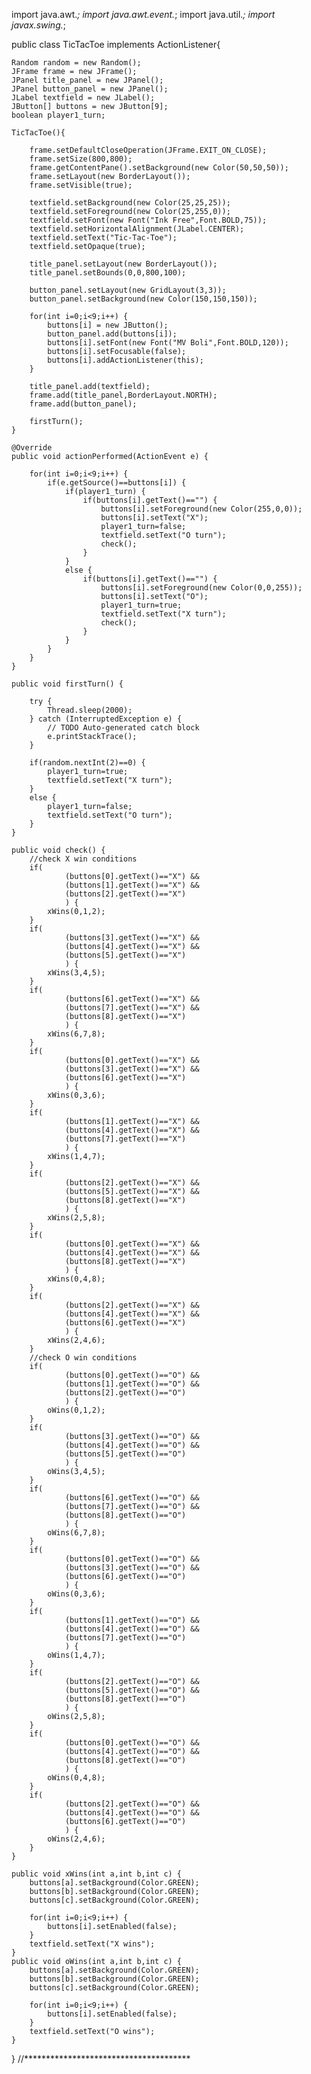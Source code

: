 import java.awt.*;
import java.awt.event.*;
import java.util.*;
import javax.swing.*;

public class TicTacToe implements ActionListener{

	Random random = new Random();
	JFrame frame = new JFrame();
	JPanel title_panel = new JPanel();
	JPanel button_panel = new JPanel();
	JLabel textfield = new JLabel();
	JButton[] buttons = new JButton[9];
	boolean player1_turn;

	TicTacToe(){
		
		frame.setDefaultCloseOperation(JFrame.EXIT_ON_CLOSE);
		frame.setSize(800,800);
		frame.getContentPane().setBackground(new Color(50,50,50));
		frame.setLayout(new BorderLayout());
		frame.setVisible(true);
		
		textfield.setBackground(new Color(25,25,25));
		textfield.setForeground(new Color(25,255,0));
		textfield.setFont(new Font("Ink Free",Font.BOLD,75));
		textfield.setHorizontalAlignment(JLabel.CENTER);
		textfield.setText("Tic-Tac-Toe");
		textfield.setOpaque(true);
		
		title_panel.setLayout(new BorderLayout());
		title_panel.setBounds(0,0,800,100);
		
		button_panel.setLayout(new GridLayout(3,3));
		button_panel.setBackground(new Color(150,150,150));
		
		for(int i=0;i<9;i++) {
			buttons[i] = new JButton();
			button_panel.add(buttons[i]);
			buttons[i].setFont(new Font("MV Boli",Font.BOLD,120));
			buttons[i].setFocusable(false);
			buttons[i].addActionListener(this);
		}
		
		title_panel.add(textfield);
		frame.add(title_panel,BorderLayout.NORTH);
		frame.add(button_panel);
		
		firstTurn();
	}

	@Override
	public void actionPerformed(ActionEvent e) {
		
		for(int i=0;i<9;i++) {
			if(e.getSource()==buttons[i]) {
				if(player1_turn) {
					if(buttons[i].getText()=="") {
						buttons[i].setForeground(new Color(255,0,0));
						buttons[i].setText("X");
						player1_turn=false;
						textfield.setText("O turn");
						check();
					}
				}
				else {
					if(buttons[i].getText()=="") {
						buttons[i].setForeground(new Color(0,0,255));
						buttons[i].setText("O");
						player1_turn=true;
						textfield.setText("X turn");
						check();
					}
				}
			}			
		}
	}
	
	public void firstTurn() {
		
		try {
			Thread.sleep(2000);
		} catch (InterruptedException e) {
			// TODO Auto-generated catch block
			e.printStackTrace();
		}
		
		if(random.nextInt(2)==0) {
			player1_turn=true;
			textfield.setText("X turn");
		}
		else {
			player1_turn=false;
			textfield.setText("O turn");
		}
	}
	
	public void check() {
		//check X win conditions
		if(
				(buttons[0].getText()=="X") &&
				(buttons[1].getText()=="X") &&
				(buttons[2].getText()=="X")
				) {
			xWins(0,1,2);
		}
		if(
				(buttons[3].getText()=="X") &&
				(buttons[4].getText()=="X") &&
				(buttons[5].getText()=="X")
				) {
			xWins(3,4,5);
		}
		if(
				(buttons[6].getText()=="X") &&
				(buttons[7].getText()=="X") &&
				(buttons[8].getText()=="X")
				) {
			xWins(6,7,8);
		}
		if(
				(buttons[0].getText()=="X") &&
				(buttons[3].getText()=="X") &&
				(buttons[6].getText()=="X")
				) {
			xWins(0,3,6);
		}
		if(
				(buttons[1].getText()=="X") &&
				(buttons[4].getText()=="X") &&
				(buttons[7].getText()=="X")
				) {
			xWins(1,4,7);
		}
		if(
				(buttons[2].getText()=="X") &&
				(buttons[5].getText()=="X") &&
				(buttons[8].getText()=="X")
				) {
			xWins(2,5,8);
		}
		if(
				(buttons[0].getText()=="X") &&
				(buttons[4].getText()=="X") &&
				(buttons[8].getText()=="X")
				) {
			xWins(0,4,8);
		}
		if(
				(buttons[2].getText()=="X") &&
				(buttons[4].getText()=="X") &&
				(buttons[6].getText()=="X")
				) {
			xWins(2,4,6);
		}
		//check O win conditions
		if(
				(buttons[0].getText()=="O") &&
				(buttons[1].getText()=="O") &&
				(buttons[2].getText()=="O")
				) {
			oWins(0,1,2);
		}
		if(
				(buttons[3].getText()=="O") &&
				(buttons[4].getText()=="O") &&
				(buttons[5].getText()=="O")
				) {
			oWins(3,4,5);
		}
		if(
				(buttons[6].getText()=="O") &&
				(buttons[7].getText()=="O") &&
				(buttons[8].getText()=="O")
				) {
			oWins(6,7,8);
		}
		if(
				(buttons[0].getText()=="O") &&
				(buttons[3].getText()=="O") &&
				(buttons[6].getText()=="O")
				) {
			oWins(0,3,6);
		}
		if(
				(buttons[1].getText()=="O") &&
				(buttons[4].getText()=="O") &&
				(buttons[7].getText()=="O")
				) {
			oWins(1,4,7);
		}
		if(
				(buttons[2].getText()=="O") &&
				(buttons[5].getText()=="O") &&
				(buttons[8].getText()=="O")
				) {
			oWins(2,5,8);
		}
		if(
				(buttons[0].getText()=="O") &&
				(buttons[4].getText()=="O") &&
				(buttons[8].getText()=="O")
				) {
			oWins(0,4,8);
		}
		if(
				(buttons[2].getText()=="O") &&
				(buttons[4].getText()=="O") &&
				(buttons[6].getText()=="O")
				) {
			oWins(2,4,6);
		}
	}
	
	public void xWins(int a,int b,int c) {
		buttons[a].setBackground(Color.GREEN);
		buttons[b].setBackground(Color.GREEN);
		buttons[c].setBackground(Color.GREEN);
		
		for(int i=0;i<9;i++) {
			buttons[i].setEnabled(false);
		}
		textfield.setText("X wins");
	}
	public void oWins(int a,int b,int c) {
		buttons[a].setBackground(Color.GREEN);
		buttons[b].setBackground(Color.GREEN);
		buttons[c].setBackground(Color.GREEN);
		
		for(int i=0;i<9;i++) {
			buttons[i].setEnabled(false);
		}
		textfield.setText("O wins");
	}
}
//**************************************
